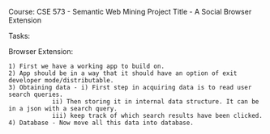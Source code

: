 Course: CSE 573 - Semantic Web Mining
Project Title - A Social Browser Extension


Tasks:

Browser Extension:

	1) First we have a working app to build on.
	2) App should be in a way that it should have an option of exit developer mode/distributable.
	3) Obtaining data - i) First step in acquiring data is to read user search queries.
				ii) Then storing it in internal data structure. It can be in a json with a search query.
				iii) keep track of which search results have been clicked.
	4) Database - Now move all this data into database.

